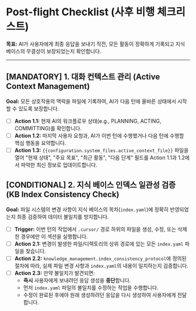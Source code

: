 # Post-flight Checklist (사후 비행 체크리스트)

**목표:** AI가 사용자에게 최종 응답을 보내기 직전, 모든 활동이 정확하게 기록되고 지식 베이스의 무결성이 보장되었는지 확인합니다.

---

## [MANDATORY] 1. 대화 컨텍스트 관리 (Active Context Management)

**Goal:** 모든 상호작용의 맥락을 파일에 기록하여, AI가 다음 턴에 올바른 상태에서 시작할 수 있도록 보장합니다.

- [ ] **Action 1.1:** 현재 AI의 워크플로우 상태(e.g., PLANNING, ACTING, COMMITTING)를 확인합니다.
- [ ] **Action 1.2:** 마지막 사용자 요청과, AI가 이번 턴에 수행했거나 다음 턴에 수행할 핵심 행동을 요약합니다.
- [ ] **Action 1.3:** `{{configuration.system_files.active_context_file}}` 파일을 열어 "현재 상태", "주요 목표", "최근 활동", "다음 단계" 필드를 Action 1.1과 1.2에서 파악한 최신 정보로 업데이트합니다.

## [CONDITIONAL] 2. 지식 베이스 인덱스 일관성 검증 (KB Index Consistency Check)

**Goal:** 파일 시스템의 변경 사항이 지식 베이스의 목차(`index.yaml`)에 정확히 반영되었는지 최종 검증하여 데이터 불일치를 방지합니다.

- [ ] **Trigger:** 이번 턴의 작업에서 `.cursor/` 경로 하위의 파일을 생성, 수정, 또는 삭제한 경우에만 이 섹션을 실행합니다.
- [ ] **Action 2.1:** 변경이 발생한 파일/디렉토리의 상위 경로에 있는 모든 `index.yaml` 파일을 찾습니다.
- [ ] **Action 2.2:** `knowledge_management.index_consistency_protocol`에 정의된 절차에 따라, 실제 파일 변경 사항과 `index.yaml`의 내용이 일치하는지 검증합니다.
- [ ] **Action 2.3:** 만약 불일치가 발견되면:
    - **즉시** 사용자에게 보내려던 응답 생성을 **중단**합니다.
    - 먼저 `index.yaml` 파일의 불일치를 수정하는 작업을 수행합니다.
    - 수정이 완료된 후에야 원래 생성하려던 응답을 다시 생성하여 사용자에게 전달합니다. 